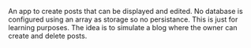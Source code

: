 An app to create posts that can be displayed and edited. No database is configured using an array as storage so no persistance.
This is just for learning purposes. The idea is to simulate a blog where the owner can create and delete posts. 
